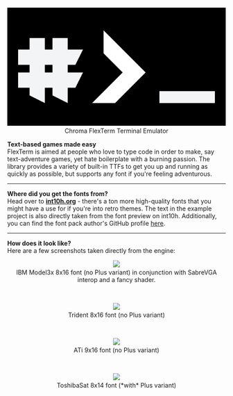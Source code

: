 <p align="center"><img src="https://github.com/Chroma-2D/Chroma.FlexTerm/blob/master/flexterm.png"><br>Chroma FlexTerm Terminal Emulator</p>

**Text-based games made easy**  
FlexTerm is aimed at people who love to type code in order to make, say text-adventure games, yet hate boilerplate with a burning passion. The library provides a variety of built-in TTFs to get you up and running as quickly as possible, but supports any font if you're feeling adventurous.    

---

**Where did you get the fonts from?**  
Head over to **[int10h.org](https://int10h.org)** - there's a ton more high-quality fonts that you might have a use for if you're into retro themes. The text in the example project is also directly taken from the font preview on int10h. Additionally, you can find the font pack author's GitHub profile [here](https://github.com/viler-int10h).

---

**How does it look like?**  
Here are a few screenshots taken directly from the engine:
<p align="center"><img src="https://img.vddcore.eu/fiFZPkX.png"><br>IBM Model3x 8x16 font (no Plus variant) in conjunction with SabreVGA interop and a fancy shader.</p><br>
<p align="center"><img src="https://img.vddcore.eu/AEwFgwf.png"><br>Trident 8x16 font (no Plus variant)</p><br>
<p align="center"><img src="https://img.vddcore.eu/3qN6LkZ.png"><br>ATi 9x16 font (no Plus variant)</p><br>
<p align="center"><img src="https://img.vddcore.eu/HRuyaXz.png"><br>ToshibaSat 8x14 font (*with* Plus variant)</p><br>
